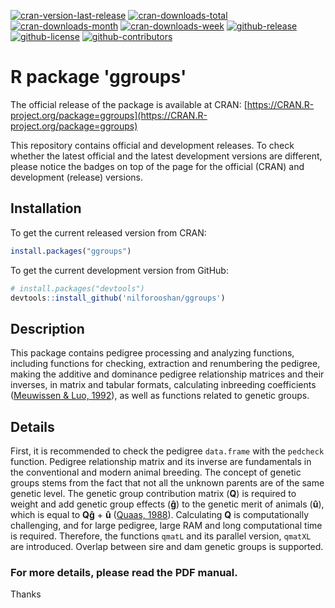 [![cran-version-last-release](https://www.r-pkg.org/badges/version-last-release/ggroups)](https://cran.r-project.org/package=ggroups)
[![cran-downloads-total](https://cranlogs.r-pkg.org/badges/grand-total/ggroups?color=green)](https://cran.r-project.org/package=ggroups)
[![cran-downloads-month](https://cranlogs.r-pkg.org/badges/last-month/ggroups?color=green)](https://cran.r-project.org/package=ggroups)
[![cran-downloads-week](https://cranlogs.r-pkg.org/badges/last-week/ggroups?color=green)](https://cran.r-project.org/package=ggroups)
[![github-release](https://img.shields.io/github/release/nilforooshan/ggroups.svg)](https://github.com/nilforooshan/ggroups)
[![github-license](https://img.shields.io/github/license/nilforooshan/ggroups.svg)](https://github.com/nilforooshan/ggroups/blob/master/LICENSE)
[![github-contributors](https://img.shields.io/github/contributors/nilforooshan/ggroups.svg)](https://github.com/nilforooshan/ggroups/graphs/contributors/)

# R package 'ggroups'

The official release of the package is available at CRAN: [https://CRAN.R-project.org/package=ggroups](https://CRAN.R-project.org/package=ggroups)

This repository contains official and development releases. To check whether the latest official and the latest development versions are different, please notice the badges on top of the page for the official (CRAN) and development (release) versions.

## Installation

To get the current released version from CRAN:

```r
install.packages("ggroups")
```

To get the current development version from GitHub:

```r
# install.packages("devtools")
devtools::install_github('nilforooshan/ggroups')
```

## Description

This package contains pedigree processing and analyzing functions, including functions for checking, extraction and renumbering the pedigree, making the additive and dominance pedigree relationship matrices and their inverses, in matrix and tabular formats, calculating inbreeding coefficients ([Meuwissen & Luo, 1992](https://doi.org/10.1186/1297-9686-24-4-305)), as well as functions related to genetic groups.

## Details

First, it is recommended to check the pedigree `data.frame` with the `pedcheck` function. Pedigree relationship matrix and its inverse are fundamentals in the conventional and modern animal breeding. The concept of genetic groups stems from the fact that not all the unknown parents are of the same genetic level. The genetic group contribution matrix (**Q**) is required to weight and add genetic group effects (**&gcirc;**) to the genetic merit of animals (**&ucirc;**), which is equal to **Q&gcirc;** + **&ucirc;** ([Quaas, 1988](https://doi.org/10.3168/jds.S0022-0302(88)79691-5)). Calculating **Q** is computationally challenging, and for large pedigree, large RAM and long computational time is required. Therefore, the functions `qmatL` and its parallel version, `qmatXL` are introduced. Overlap between sire and dam genetic groups is supported.

### For more details, please read the PDF manual.

Thanks
